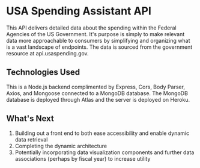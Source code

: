 # USA Spending Assistant API

This API delivers detailed data about the spending within the Federal Agencies of the US Government. It's purpose is simply to make relevant data more approachable to consumers by simplifying and organizing what is a vast landscape of endpoints. The data is sourced from the government resource at api.usaspending.gov. 

## Technologies Used

This is a Node.js backend complimented by Express, Cors, Body Parser, Axios, and Mongoose connected to a MongoDB database. The MongoDB database is deployed through Atlas and the server is deployed on Heroku.

## What's Next

1. Building out a front end to both ease accessibility and enable dynamic data retrieval 
2. Completing the dynamic architecture
3. Potentially incorporating data visualization components and further data associations (perhaps by fiscal year) to increase utility

